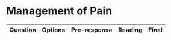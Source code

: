 # Management of Pain

| Question | Options | Pre-response | Reading | Final |
| --- | --- | --- | --- | --- |